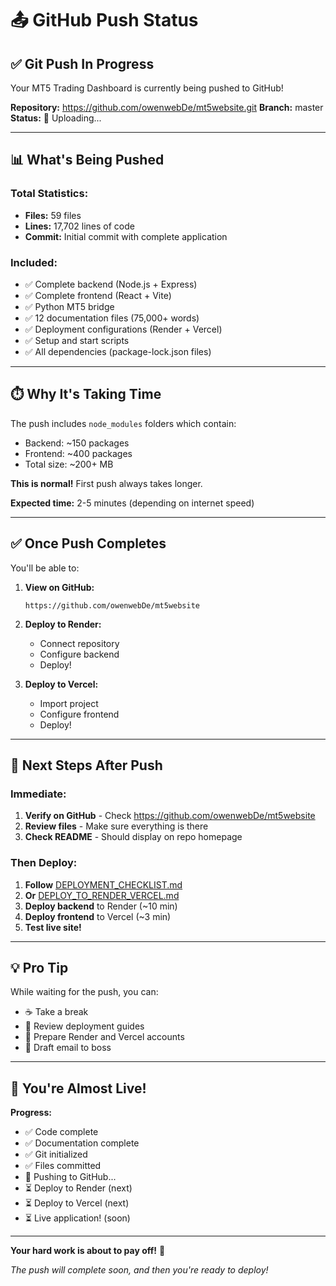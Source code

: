 # 📤 GitHub Push Status

## ✅ Git Push In Progress

Your MT5 Trading Dashboard is currently being pushed to GitHub!

**Repository:** https://github.com/owenwebDe/mt5website.git
**Branch:** master
**Status:** 🔄 Uploading...

---

## 📊 What's Being Pushed

### Total Statistics:
- **Files:** 59 files
- **Lines:** 17,702 lines of code
- **Commit:** Initial commit with complete application

### Included:
- ✅ Complete backend (Node.js + Express)
- ✅ Complete frontend (React + Vite)
- ✅ Python MT5 bridge
- ✅ 12 documentation files (75,000+ words)
- ✅ Deployment configurations (Render + Vercel)
- ✅ Setup and start scripts
- ✅ All dependencies (package-lock.json files)

---

## ⏱️ Why It's Taking Time

The push includes `node_modules` folders which contain:
- Backend: ~150 packages
- Frontend: ~400 packages
- Total size: ~200+ MB

**This is normal!** First push always takes longer.

**Expected time:** 2-5 minutes (depending on internet speed)

---

## ✅ Once Push Completes

You'll be able to:

1. **View on GitHub:**
   ```
   https://github.com/owenwebDe/mt5website
   ```

2. **Deploy to Render:**
   - Connect repository
   - Configure backend
   - Deploy!

3. **Deploy to Vercel:**
   - Import project
   - Configure frontend
   - Deploy!

---

## 🎯 Next Steps After Push

### Immediate:
1. **Verify on GitHub** - Check https://github.com/owenwebDe/mt5website
2. **Review files** - Make sure everything is there
3. **Check README** - Should display on repo homepage

### Then Deploy:
1. **Follow** [DEPLOYMENT_CHECKLIST.md](DEPLOYMENT_CHECKLIST.md)
2. **Or** [DEPLOY_TO_RENDER_VERCEL.md](DEPLOY_TO_RENDER_VERCEL.md)
3. **Deploy backend** to Render (~10 min)
4. **Deploy frontend** to Vercel (~3 min)
5. **Test live site!**

---

## 💡 Pro Tip

While waiting for the push, you can:
- ☕ Take a break
- 📖 Review deployment guides
- 🎯 Prepare Render and Vercel accounts
- 📧 Draft email to boss

---

## 🚀 You're Almost Live!

**Progress:**
- ✅ Code complete
- ✅ Documentation complete
- ✅ Git initialized
- ✅ Files committed
- 🔄 Pushing to GitHub...
- ⏳ Deploy to Render (next)
- ⏳ Deploy to Vercel (next)
- ⏳ Live application! (soon)

---

**Your hard work is about to pay off!** 🎉

*The push will complete soon, and then you're ready to deploy!*
